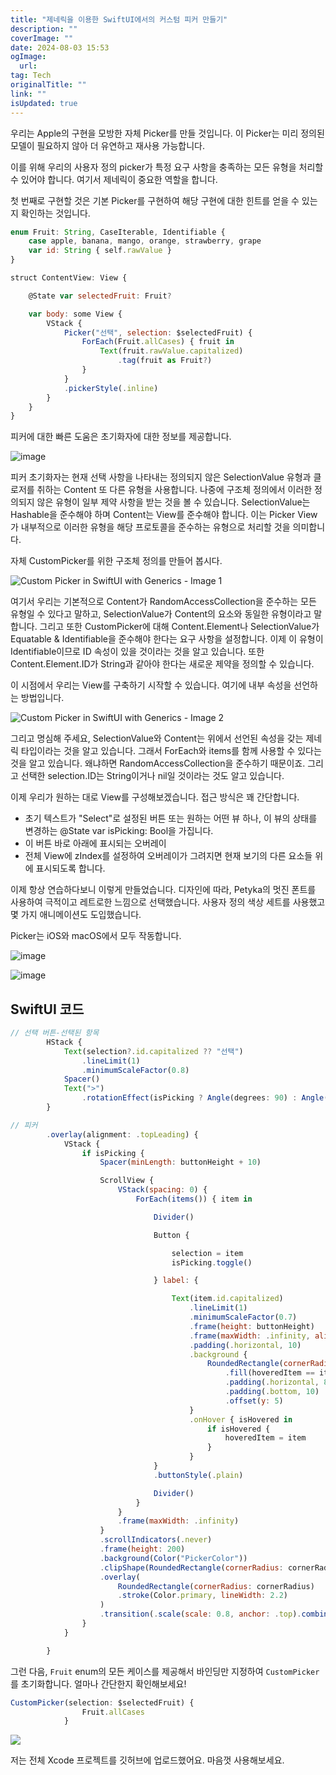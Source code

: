 ```yaml
---
title: "제네릭을 이용한 SwiftUI에서의 커스텀 피커 만들기"
description: ""
coverImage: ""
date: 2024-08-03 15:53
ogImage: 
  url: 
tag: Tech
originalTitle: ""
link: ""
isUpdated: true
---
```






우리는 Apple의 구현을 모방한 자체 Picker를 만들 것입니다. 이 Picker는 미리 정의된 모델이 필요하지 않아 더 유연하고 재사용 가능합니다.

이를 위해 우리의 사용자 정의 picker가 특정 요구 사항을 충족하는 모든 유형을 처리할 수 있어야 합니다. 여기서 제네릭이 중요한 역할을 합니다.

첫 번째로 구현할 것은 기본 Picker를 구현하여 해당 구현에 대한 힌트를 얻을 수 있는지 확인하는 것입니다.

```js
enum Fruit: String, CaseIterable, Identifiable {
    case apple, banana, mango, orange, strawberry, grape
    var id: String { self.rawValue }
}

struct ContentView: View {

    @State var selectedFruit: Fruit?

    var body: some View {
        VStack {
            Picker("선택", selection: $selectedFruit) {
                ForEach(Fruit.allCases) { fruit in
                    Text(fruit.rawValue.capitalized)
                        .tag(fruit as Fruit?)
                }
            }
            .pickerStyle(.inline)
        }
    }
}
```

<div class="content-ad"></div>

피커에 대한 빠른 도움은 초기화자에 대한 정보를 제공합니다.

![image](/assets/img/Custom-Picker-in-SwiftUI-with-Generics_0.png)

피커 초기화자는 현재 선택 사항을 나타내는 정의되지 않은 SelectionValue 유형과 클로저를 취하는 Content 또 다른 유형을 사용합니다. 나중에 구조체 정의에서 이러한 정의되지 않은 유형이 일부 제약 사항을 받는 것을 볼 수 있습니다. SelectionValue는 Hashable을 준수해야 하며 Content는 View를 준수해야 합니다. 이는 Picker View가 내부적으로 이러한 유형을 해당 프로토콜을 준수하는 유형으로 처리할 것을 의미합니다.

자체 CustomPicker를 위한 구조체 정의를 만들어 봅시다.

<div class="content-ad"></div>

![Custom Picker in SwiftUI with Generics - Image 1](/assets/img/Custom-Picker-in-SwiftUI-with-Generics_1.png)

여기서 우리는 기본적으로 Content가 RandomAccessCollection을 준수하는 모든 유형일 수 있다고 말하고, SelectionValue가 Content의 요소와 동일한 유형이라고 말합니다. 그리고 또한 CustomPicker에 대해 Content.Element나 SelectionValue가 Equatable & Identifiable을 준수해야 한다는 요구 사항을 설정합니다. 이제 이 유형이 Identifiable이므로 ID 속성이 있을 것이라는 것을 알고 있습니다. 또한 Content.Element.ID가 String과 같아야 한다는 새로운 제약을 정의할 수 있습니다.

이 시점에서 우리는 View를 구축하기 시작할 수 있습니다. 여기에 내부 속성을 선언하는 방법입니다.

![Custom Picker in SwiftUI with Generics - Image 2](/assets/img/Custom-Picker-in-SwiftUI-with-Generics_2.png)

<div class="content-ad"></div>

그리고 명심해 주세요, SelectionValue와 Content는 위에서 선언된 속성을 갖는 제네릭 타입이라는 것을 알고 있습니다. 그래서 ForEach와 items를 함께 사용할 수 있다는 것을 알고 있습니다. 왜냐하면 RandomAccessCollection을 준수하기 때문이죠. 그리고 선택한 selection.ID는 String이거나 nil일 것이라는 것도 알고 있습니다.

이제 우리가 원하는 대로 View를 구성해보겠습니다. 접근 방식은 꽤 간단합니다.

- 초기 텍스트가 "Select"로 설정된 버튼 또는 원하는 어떤 뷰 하나, 이 뷰의 상태를 변경하는 @State var isPicking: Bool을 가집니다.
- 이 버튼 바로 아래에 표시되는 오버레이
- 전체 View에 zIndex를 설정하여 오버레이가 그려지면 현재 보기의 다른 요소들 위에 표시되도록 합니다.

이제 항상 연습하다보니 이렇게 만들었습니다. 디자인에 따라, Petyka의 멋진 폰트를 사용하여 극적이고 레트로한 느낌으로 선택했습니다. 사용자 정의 색상 세트를 사용했고 몇 가지 애니메이션도 도입했습니다.

<div class="content-ad"></div>

Picker는 iOS와 macOS에서 모두 작동합니다.

![image](https://miro.medium.com/v2/resize:fit:634/1*6gTUUqpCaYyJXviQ_OpsbA.gif)

![image](https://miro.medium.com/v2/resize:fit:634/1*CWPtkjEjsgMEnMeg2mkD1w.gif)

## SwiftUI 코드

<div class="content-ad"></div>

```js
// 선택 버튼-선택된 항목
        HStack {
            Text(selection?.id.capitalized ?? "선택")
                .lineLimit(1)
                .minimumScaleFactor(0.8)
            Spacer()
            Text(">")
                .rotationEffect(isPicking ? Angle(degrees: 90) : Angle(degrees: -90))
        }
```

```js
// 피커
        .overlay(alignment: .topLeading) {
            VStack {
                if isPicking {
                    Spacer(minLength: buttonHeight + 10)

                    ScrollView {
                        VStack(spacing: 0) {
                            ForEach(items()) { item in

                                Divider()

                                Button {

                                    selection = item
                                    isPicking.toggle()

                                } label: {

                                    Text(item.id.capitalized)
                                        .lineLimit(1)
                                        .minimumScaleFactor(0.7)
                                        .frame(height: buttonHeight)
                                        .frame(maxWidth: .infinity, alignment: .center)
                                        .padding(.horizontal, 10)
                                        .background {
                                            RoundedRectangle(cornerRadius: cornerRadius)
                                                .fill(hoveredItem == item ? Color.accentColor.opacity(0.8) : Color.clear)
                                                .padding(.horizontal, 8)
                                                .padding(.bottom, 10)
                                                .offset(y: 5)
                                        }
                                        .onHover { isHovered in
                                            if isHovered {
                                                hoveredItem = item
                                            }
                                        }
                                }
                                .buttonStyle(.plain)

                                Divider()
                            }
                        }
                        .frame(maxWidth: .infinity)
                    }
                    .scrollIndicators(.never)
                    .frame(height: 200)
                    .background(Color("PickerColor"))
                    .clipShape(RoundedRectangle(cornerRadius: cornerRadius))
                    .overlay(
                        RoundedRectangle(cornerRadius: cornerRadius)
                        .stroke(Color.primary, lineWidth: 2.2)
                    )
                    .transition(.scale(scale: 0.8, anchor: .top).combined(with: .opacity).combined(with: .offset(y: -10)))
                }
            }

        }
```

그런 다음, `Fruit` enum의 모든 케이스를 제공해서 바인딩만 지정하여 `CustomPicker`를 초기화합니다. 얼마나 간단한지 확인해보세요!

```js
CustomPicker(selection: $selectedFruit) {
                Fruit.allCases
            }
```

<div class="content-ad"></div>

<img src="/assets/img/Custom-Picker-in-SwiftUI-with-Generics_5.png" />

저는 전체 Xcode 프로젝트를 깃허브에 업로드했어요. 마음껏 사용해보세요.
